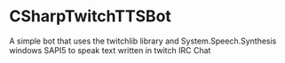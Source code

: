 # CSharpTwitchTTSBot
 A simple bot that uses the twitchlib library and System.Speech.Synthesis windows SAPI5 to speak text written in twitch IRC Chat
